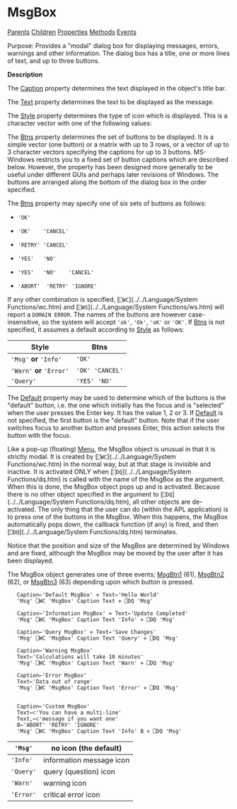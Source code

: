 




<h1 class="heading"><span class="name">MsgBox</span></h1>

[Parents](../ParentLists/MsgBox.htm) [Children](../ChildLists/MsgBox.htm) [Properties](../PropLists/MsgBox.htm) [Methods](../MethodLists/MsgBox.htm) [Events](../EventLists/MsgBox.htm)


Purpose: Provides a "modal" dialog box for displaying messages, errors, warnings and other information. The dialog box has a title, one or more lines of text, and up to three buttons.


**Description**


The [Caption](./caption.md) property determines the text displayed in the object's title bar.



The [Text](./text.md) property determines the text to be displayed as the message.


The [Style](./style.md) property determines the type of icon which is displayed. This is a character vector with one of the following values:


The [Btns](./btns.md) property determines the set of buttons to be displayed. It is a simple vector (one button) or a matrix with up to 3 rows, or a vector of up to 3 character vectors specifying the captions for up to 3 buttons. MS-Windows restricts you to a fixed set of button captions which are described below. However, the property has been designed more generally to be useful under different GUIs and perhaps later revisions of Windows. The buttons are arranged along the bottom of the dialog box in the order specified.


The [Btns](./btns.md) property may specify one of six sets of buttons as follows:

- `'OK'`

- `'OK'    'CANCEL'`

- `'RETRY' 'CANCEL'`

- `'YES'   'NO'`

- `'YES'   'NO'    'CANCEL'`

- `'ABORT'  'RETRY' 'IGNORE'`


If any other combination is specified, [`⎕WC`](../../Language/System Functions/wc.htm) and [`⎕WS`](../../Language/System Functions/ws.htm) will report a `DOMAIN ERROR`. The names of the buttons are however case-insensitive, so the system will accept `'ok'`, `'Ok'`, `'oK'` or `'OK'`. If [Btns](./btns.md) is not specified, it assumes a default according to [Style](./style.md) as follows:


| Style | Btns |
| --- | ---  |
| `'Msg'` **or** `'Info'` | `'OK'` |
| `'Warn'` **or** `'Error'` | `'OK' 'CANCEL'` |
| `'Query'` | `'YES' 'NO'` |


The [Default](./default.md) property may be used to determine which of the buttons is the "default" button, i.e. the one which initially has the focus and is "selected" when the user presses the Enter key. It has the value 1, 2 or 3. If [Default](./default.md) is not specified, the first button is the "default" button. Note that if the user switches focus to another button and presses Enter, this action selects the button with the focus.


Like a pop-up (floating) [Menu](menu.md), the MsgBox object is unusual in that it is strictly modal. It is created by [`⎕WC`](../../Language/System Functions/wc.htm) in the normal way, but at that stage is invisible and inactive. It is activated ONLY when [`⎕DQ`](../../Language/System Functions/dq.htm) is called with the name of the MsgBox as the argument. When this is done, the MsgBox object pops up and is activated. Because there is no other object specified in the argument to [`⎕DQ`](../../Language/System Functions/dq.htm), all other objects are de-activated. The only thing that the user can do (within the APL application) is to press one of the buttons in the MsgBox. When this happens, the MsgBox automatically pops down, the callback function (if any) is fired, and then [`⎕DQ`](../../Language/System Functions/dq.htm) terminates.


Notice that the position and size of the MsgBox are determined by Windows and are fixed, although the MsgBox may be moved by the user after it has been displayed.


The MsgBox object generates one of three events; [MsgBtn1](./msgbtn1.md) (61), [MsgBtn2](./msgbtn2.md) (62), or [MsgBtn3](./msgbtn3.md) (63) depending upon which button is pressed.
```apl
   Caption←'Default MsgBox' ⋄ Text←'Hello World'
   'Msg' ⎕WC 'MsgBox' Caption Text ⋄ ⎕DQ 'Msg'
      
   Caption←'Information MsgBox' ⋄ Text←'Update Completed'
   'Msg' ⎕WC 'MsgBox' Caption Text 'Info' ⋄ ⎕DQ 'Msg'
      
   Caption←'Query MsgBox' ⋄ Text←'Save Changes'
   'Msg' ⎕WC 'MsgBox' Caption Text 'Query' ⋄ ⎕DQ 'Msg'
      
   Caption←'Warning MsgBox'
   Text←'Calculations will take 10 minutes'
   'Msg' ⎕WC 'MsgBox' Caption Text 'Warn' ⋄ ⎕DQ 'Msg'
      
   Caption←'Error MsgBox'
   Text←'Data out of range'
   'Msg' ⎕WC 'MsgBox' Caption Text 'Error' ⋄ ⎕DQ 'Msg'


   Caption←'Custom MsgBox'
   Text←⊂'You can have a multi-line'
   Text,←⊂'message if you want one'
   B←'ABORT' 'RETRY' 'IGNORE'
   'Msg' ⎕WC 'MsgBox' Caption Text 'Info' B ⋄ ⎕DQ 'Msg'
```


| `'Msg'` | no icon (the default) |
| --- | ---  |
| `'Info'` | information message icon |
| `'Query'` | query (question) icon |
| `'Warn'` | warning icon |
| `'Error'` | critical error icon |


